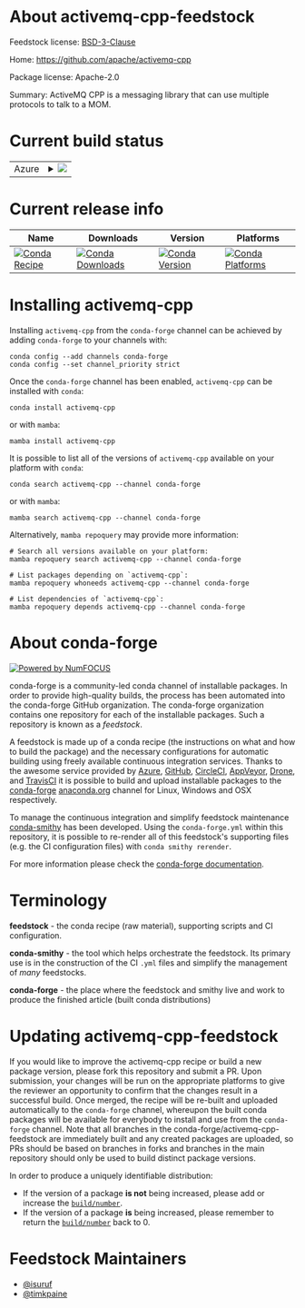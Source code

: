 About activemq-cpp-feedstock
============================

Feedstock license: [BSD-3-Clause](https://github.com/conda-forge/activemq-cpp-feedstock/blob/main/LICENSE.txt)

Home: https://github.com/apache/activemq-cpp

Package license: Apache-2.0

Summary: ActiveMQ CPP is a messaging library that can use multiple protocols to talk to a MOM.

Current build status
====================


<table>
    
  <tr>
    <td>Azure</td>
    <td>
      <details>
        <summary>
          <a href="https://dev.azure.com/conda-forge/feedstock-builds/_build/latest?definitionId=21901&branchName=main">
            <img src="https://dev.azure.com/conda-forge/feedstock-builds/_apis/build/status/activemq-cpp-feedstock?branchName=main">
          </a>
        </summary>
        <table>
          <thead><tr><th>Variant</th><th>Status</th></tr></thead>
          <tbody><tr>
              <td>linux_64</td>
              <td>
                <a href="https://dev.azure.com/conda-forge/feedstock-builds/_build/latest?definitionId=21901&branchName=main">
                  <img src="https://dev.azure.com/conda-forge/feedstock-builds/_apis/build/status/activemq-cpp-feedstock?branchName=main&jobName=linux&configuration=linux%20linux_64_" alt="variant">
                </a>
              </td>
            </tr><tr>
              <td>osx_64</td>
              <td>
                <a href="https://dev.azure.com/conda-forge/feedstock-builds/_build/latest?definitionId=21901&branchName=main">
                  <img src="https://dev.azure.com/conda-forge/feedstock-builds/_apis/build/status/activemq-cpp-feedstock?branchName=main&jobName=osx&configuration=osx%20osx_64_" alt="variant">
                </a>
              </td>
            </tr>
          </tbody>
        </table>
      </details>
    </td>
  </tr>
</table>

Current release info
====================

| Name | Downloads | Version | Platforms |
| --- | --- | --- | --- |
| [![Conda Recipe](https://img.shields.io/badge/recipe-activemq--cpp-green.svg)](https://anaconda.org/conda-forge/activemq-cpp) | [![Conda Downloads](https://img.shields.io/conda/dn/conda-forge/activemq-cpp.svg)](https://anaconda.org/conda-forge/activemq-cpp) | [![Conda Version](https://img.shields.io/conda/vn/conda-forge/activemq-cpp.svg)](https://anaconda.org/conda-forge/activemq-cpp) | [![Conda Platforms](https://img.shields.io/conda/pn/conda-forge/activemq-cpp.svg)](https://anaconda.org/conda-forge/activemq-cpp) |

Installing activemq-cpp
=======================

Installing `activemq-cpp` from the `conda-forge` channel can be achieved by adding `conda-forge` to your channels with:

```
conda config --add channels conda-forge
conda config --set channel_priority strict
```

Once the `conda-forge` channel has been enabled, `activemq-cpp` can be installed with `conda`:

```
conda install activemq-cpp
```

or with `mamba`:

```
mamba install activemq-cpp
```

It is possible to list all of the versions of `activemq-cpp` available on your platform with `conda`:

```
conda search activemq-cpp --channel conda-forge
```

or with `mamba`:

```
mamba search activemq-cpp --channel conda-forge
```

Alternatively, `mamba repoquery` may provide more information:

```
# Search all versions available on your platform:
mamba repoquery search activemq-cpp --channel conda-forge

# List packages depending on `activemq-cpp`:
mamba repoquery whoneeds activemq-cpp --channel conda-forge

# List dependencies of `activemq-cpp`:
mamba repoquery depends activemq-cpp --channel conda-forge
```


About conda-forge
=================

[![Powered by
NumFOCUS](https://img.shields.io/badge/powered%20by-NumFOCUS-orange.svg?style=flat&colorA=E1523D&colorB=007D8A)](https://numfocus.org)

conda-forge is a community-led conda channel of installable packages.
In order to provide high-quality builds, the process has been automated into the
conda-forge GitHub organization. The conda-forge organization contains one repository
for each of the installable packages. Such a repository is known as a *feedstock*.

A feedstock is made up of a conda recipe (the instructions on what and how to build
the package) and the necessary configurations for automatic building using freely
available continuous integration services. Thanks to the awesome service provided by
[Azure](https://azure.microsoft.com/en-us/services/devops/), [GitHub](https://github.com/),
[CircleCI](https://circleci.com/), [AppVeyor](https://www.appveyor.com/),
[Drone](https://cloud.drone.io/welcome), and [TravisCI](https://travis-ci.com/)
it is possible to build and upload installable packages to the
[conda-forge](https://anaconda.org/conda-forge) [anaconda.org](https://anaconda.org/)
channel for Linux, Windows and OSX respectively.

To manage the continuous integration and simplify feedstock maintenance
[conda-smithy](https://github.com/conda-forge/conda-smithy) has been developed.
Using the ``conda-forge.yml`` within this repository, it is possible to re-render all of
this feedstock's supporting files (e.g. the CI configuration files) with ``conda smithy rerender``.

For more information please check the [conda-forge documentation](https://conda-forge.org/docs/).

Terminology
===========

**feedstock** - the conda recipe (raw material), supporting scripts and CI configuration.

**conda-smithy** - the tool which helps orchestrate the feedstock.
                   Its primary use is in the construction of the CI ``.yml`` files
                   and simplify the management of *many* feedstocks.

**conda-forge** - the place where the feedstock and smithy live and work to
                  produce the finished article (built conda distributions)


Updating activemq-cpp-feedstock
===============================

If you would like to improve the activemq-cpp recipe or build a new
package version, please fork this repository and submit a PR. Upon submission,
your changes will be run on the appropriate platforms to give the reviewer an
opportunity to confirm that the changes result in a successful build. Once
merged, the recipe will be re-built and uploaded automatically to the
`conda-forge` channel, whereupon the built conda packages will be available for
everybody to install and use from the `conda-forge` channel.
Note that all branches in the conda-forge/activemq-cpp-feedstock are
immediately built and any created packages are uploaded, so PRs should be based
on branches in forks and branches in the main repository should only be used to
build distinct package versions.

In order to produce a uniquely identifiable distribution:
 * If the version of a package **is not** being increased, please add or increase
   the [``build/number``](https://docs.conda.io/projects/conda-build/en/latest/resources/define-metadata.html#build-number-and-string).
 * If the version of a package **is** being increased, please remember to return
   the [``build/number``](https://docs.conda.io/projects/conda-build/en/latest/resources/define-metadata.html#build-number-and-string)
   back to 0.

Feedstock Maintainers
=====================

* [@isuruf](https://github.com/isuruf/)
* [@timkpaine](https://github.com/timkpaine/)


